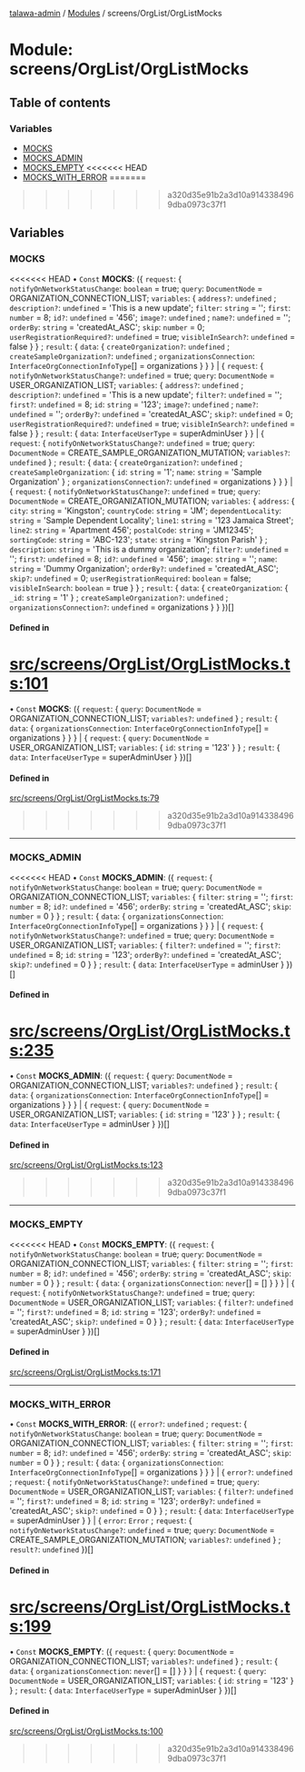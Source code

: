 [talawa-admin](../README.md) / [Modules](../modules.md) / screens/OrgList/OrgListMocks

# Module: screens/OrgList/OrgListMocks

## Table of contents

### Variables

- [MOCKS](screens_OrgList_OrgListMocks.md#mocks)
- [MOCKS\_ADMIN](screens_OrgList_OrgListMocks.md#mocks_admin)
- [MOCKS\_EMPTY](screens_OrgList_OrgListMocks.md#mocks_empty)
<<<<<<< HEAD
- [MOCKS\_WITH\_ERROR](screens_OrgList_OrgListMocks.md#mocks_with_error)
=======
>>>>>>> a320d35e91b2a3d10a9143384969dba0973c37f1

## Variables

### MOCKS

<<<<<<< HEAD
• `Const` **MOCKS**: (\{ `request`: \{ `notifyOnNetworkStatusChange`: `boolean` = true; `query`: `DocumentNode` = ORGANIZATION\_CONNECTION\_LIST; `variables`: \{ `address?`: `undefined` ; `description?`: `undefined` = 'This is a new update'; `filter`: `string` = ''; `first`: `number` = 8; `id?`: `undefined` = '456'; `image?`: `undefined` ; `name?`: `undefined` = ''; `orderBy`: `string` = 'createdAt\_ASC'; `skip`: `number` = 0; `userRegistrationRequired?`: `undefined` = true; `visibleInSearch?`: `undefined` = false \}  \} ; `result`: \{ `data`: \{ `createOrganization?`: `undefined` ; `createSampleOrganization?`: `undefined` ; `organizationsConnection`: `InterfaceOrgConnectionInfoType`[] = organizations \}  \}  \} \| \{ `request`: \{ `notifyOnNetworkStatusChange?`: `undefined` = true; `query`: `DocumentNode` = USER\_ORGANIZATION\_LIST; `variables`: \{ `address?`: `undefined` ; `description?`: `undefined` = 'This is a new update'; `filter?`: `undefined` = ''; `first?`: `undefined` = 8; `id`: `string` = '123'; `image?`: `undefined` ; `name?`: `undefined` = ''; `orderBy?`: `undefined` = 'createdAt\_ASC'; `skip?`: `undefined` = 0; `userRegistrationRequired?`: `undefined` = true; `visibleInSearch?`: `undefined` = false \}  \} ; `result`: \{ `data`: `InterfaceUserType` = superAdminUser \}  \} \| \{ `request`: \{ `notifyOnNetworkStatusChange?`: `undefined` = true; `query`: `DocumentNode` = CREATE\_SAMPLE\_ORGANIZATION\_MUTATION; `variables?`: `undefined`  \} ; `result`: \{ `data`: \{ `createOrganization?`: `undefined` ; `createSampleOrganization`: \{ `id`: `string` = '1'; `name`: `string` = 'Sample Organization' \} ; `organizationsConnection?`: `undefined` = organizations \}  \}  \} \| \{ `request`: \{ `notifyOnNetworkStatusChange?`: `undefined` = true; `query`: `DocumentNode` = CREATE\_ORGANIZATION\_MUTATION; `variables`: \{ `address`: \{ `city`: `string` = 'Kingston'; `countryCode`: `string` = 'JM'; `dependentLocality`: `string` = 'Sample Dependent Locality'; `line1`: `string` = '123 Jamaica Street'; `line2`: `string` = 'Apartment 456'; `postalCode`: `string` = 'JM12345'; `sortingCode`: `string` = 'ABC-123'; `state`: `string` = 'Kingston Parish' \} ; `description`: `string` = 'This is a dummy organization'; `filter?`: `undefined` = ''; `first?`: `undefined` = 8; `id?`: `undefined` = '456'; `image`: `string` = ''; `name`: `string` = 'Dummy Organization'; `orderBy?`: `undefined` = 'createdAt\_ASC'; `skip?`: `undefined` = 0; `userRegistrationRequired`: `boolean` = false; `visibleInSearch`: `boolean` = true \}  \} ; `result`: \{ `data`: \{ `createOrganization`: \{ `_id`: `string` = '1' \} ; `createSampleOrganization?`: `undefined` ; `organizationsConnection?`: `undefined` = organizations \}  \}  \})[]

#### Defined in

[src/screens/OrgList/OrgListMocks.ts:101](https://github.com/PalisadoesFoundation/talawa-admin/blob/12d9229/src/screens/OrgList/OrgListMocks.ts#L101)
=======
• `Const` **MOCKS**: ({ `request`: { `query`: `DocumentNode` = ORGANIZATION\_CONNECTION\_LIST; `variables?`: `undefined`  } ; `result`: { `data`: { `organizationsConnection`: `InterfaceOrgConnectionInfoType`[] = organizations }  }  } \| { `request`: { `query`: `DocumentNode` = USER\_ORGANIZATION\_LIST; `variables`: { `id`: `string` = '123' }  } ; `result`: { `data`: `InterfaceUserType` = superAdminUser }  })[]

#### Defined in

[src/screens/OrgList/OrgListMocks.ts:79](https://github.com/PalisadoesFoundation/talawa-admin/blob/b619a0d/src/screens/OrgList/OrgListMocks.ts#L79)
>>>>>>> a320d35e91b2a3d10a9143384969dba0973c37f1

___

### MOCKS\_ADMIN

<<<<<<< HEAD
• `Const` **MOCKS\_ADMIN**: (\{ `request`: \{ `notifyOnNetworkStatusChange`: `boolean` = true; `query`: `DocumentNode` = ORGANIZATION\_CONNECTION\_LIST; `variables`: \{ `filter`: `string` = ''; `first`: `number` = 8; `id?`: `undefined` = '456'; `orderBy`: `string` = 'createdAt\_ASC'; `skip`: `number` = 0 \}  \} ; `result`: \{ `data`: \{ `organizationsConnection`: `InterfaceOrgConnectionInfoType`[] = organizations \}  \}  \} \| \{ `request`: \{ `notifyOnNetworkStatusChange?`: `undefined` = true; `query`: `DocumentNode` = USER\_ORGANIZATION\_LIST; `variables`: \{ `filter?`: `undefined` = ''; `first?`: `undefined` = 8; `id`: `string` = '123'; `orderBy?`: `undefined` = 'createdAt\_ASC'; `skip?`: `undefined` = 0 \}  \} ; `result`: \{ `data`: `InterfaceUserType` = adminUser \}  \})[]

#### Defined in

[src/screens/OrgList/OrgListMocks.ts:235](https://github.com/PalisadoesFoundation/talawa-admin/blob/12d9229/src/screens/OrgList/OrgListMocks.ts#L235)
=======
• `Const` **MOCKS\_ADMIN**: ({ `request`: { `query`: `DocumentNode` = ORGANIZATION\_CONNECTION\_LIST; `variables?`: `undefined`  } ; `result`: { `data`: { `organizationsConnection`: `InterfaceOrgConnectionInfoType`[] = organizations }  }  } \| { `request`: { `query`: `DocumentNode` = USER\_ORGANIZATION\_LIST; `variables`: { `id`: `string` = '123' }  } ; `result`: { `data`: `InterfaceUserType` = adminUser }  })[]

#### Defined in

[src/screens/OrgList/OrgListMocks.ts:123](https://github.com/PalisadoesFoundation/talawa-admin/blob/b619a0d/src/screens/OrgList/OrgListMocks.ts#L123)
>>>>>>> a320d35e91b2a3d10a9143384969dba0973c37f1

___

### MOCKS\_EMPTY

<<<<<<< HEAD
• `Const` **MOCKS\_EMPTY**: (\{ `request`: \{ `notifyOnNetworkStatusChange`: `boolean` = true; `query`: `DocumentNode` = ORGANIZATION\_CONNECTION\_LIST; `variables`: \{ `filter`: `string` = ''; `first`: `number` = 8; `id?`: `undefined` = '456'; `orderBy`: `string` = 'createdAt\_ASC'; `skip`: `number` = 0 \}  \} ; `result`: \{ `data`: \{ `organizationsConnection`: `never`[] = [] \}  \}  \} \| \{ `request`: \{ `notifyOnNetworkStatusChange?`: `undefined` = true; `query`: `DocumentNode` = USER\_ORGANIZATION\_LIST; `variables`: \{ `filter?`: `undefined` = ''; `first?`: `undefined` = 8; `id`: `string` = '123'; `orderBy?`: `undefined` = 'createdAt\_ASC'; `skip?`: `undefined` = 0 \}  \} ; `result`: \{ `data`: `InterfaceUserType` = superAdminUser \}  \})[]

#### Defined in

[src/screens/OrgList/OrgListMocks.ts:171](https://github.com/PalisadoesFoundation/talawa-admin/blob/12d9229/src/screens/OrgList/OrgListMocks.ts#L171)

___

### MOCKS\_WITH\_ERROR

• `Const` **MOCKS\_WITH\_ERROR**: (\{ `error?`: `undefined` ; `request`: \{ `notifyOnNetworkStatusChange`: `boolean` = true; `query`: `DocumentNode` = ORGANIZATION\_CONNECTION\_LIST; `variables`: \{ `filter`: `string` = ''; `first`: `number` = 8; `id?`: `undefined` = '456'; `orderBy`: `string` = 'createdAt\_ASC'; `skip`: `number` = 0 \}  \} ; `result`: \{ `data`: \{ `organizationsConnection`: `InterfaceOrgConnectionInfoType`[] = organizations \}  \}  \} \| \{ `error?`: `undefined` ; `request`: \{ `notifyOnNetworkStatusChange?`: `undefined` = true; `query`: `DocumentNode` = USER\_ORGANIZATION\_LIST; `variables`: \{ `filter?`: `undefined` = ''; `first?`: `undefined` = 8; `id`: `string` = '123'; `orderBy?`: `undefined` = 'createdAt\_ASC'; `skip?`: `undefined` = 0 \}  \} ; `result`: \{ `data`: `InterfaceUserType` = superAdminUser \}  \} \| \{ `error`: `Error` ; `request`: \{ `notifyOnNetworkStatusChange?`: `undefined` = true; `query`: `DocumentNode` = CREATE\_SAMPLE\_ORGANIZATION\_MUTATION; `variables?`: `undefined`  \} ; `result?`: `undefined`  \})[]

#### Defined in

[src/screens/OrgList/OrgListMocks.ts:199](https://github.com/PalisadoesFoundation/talawa-admin/blob/12d9229/src/screens/OrgList/OrgListMocks.ts#L199)
=======
• `Const` **MOCKS\_EMPTY**: ({ `request`: { `query`: `DocumentNode` = ORGANIZATION\_CONNECTION\_LIST; `variables?`: `undefined`  } ; `result`: { `data`: { `organizationsConnection`: `never`[] = [] }  }  } \| { `request`: { `query`: `DocumentNode` = USER\_ORGANIZATION\_LIST; `variables`: { `id`: `string` = '123' }  } ; `result`: { `data`: `InterfaceUserType` = superAdminUser }  })[]

#### Defined in

[src/screens/OrgList/OrgListMocks.ts:100](https://github.com/PalisadoesFoundation/talawa-admin/blob/b619a0d/src/screens/OrgList/OrgListMocks.ts#L100)
>>>>>>> a320d35e91b2a3d10a9143384969dba0973c37f1
